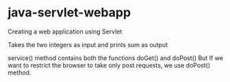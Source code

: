 # java-servlet-webapp
Creating a web application using Servlet

Takes the two integers as input and prints sum as output

service() method contains both the functions doGet() and doPost()
But If we want to restrict the browser to take only post requests, we use doPost() method.
